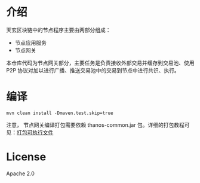 # 介绍
天玄区块链中的节点程序主要由两部分组成：
* 节点应用服务
* 节点网关

本仓库代码为节点网关部分，主要任务是负责接收外部交易并缓存到交易池、使用 P2P 协议对加以进行广播、推送交易池中的交易到节点中进行共识、执行。

# 编译
```shell
mvn clean install -Dmaven.test.skip=true
```
注意， 节点网关编译打包需要依赖 thanos-common.jar 包。详细的打包教程可见：[打包可执行文件](https://github.com/TianXuan-Chain/tianxuan-docs/blob/main/installation-manual/tianxaun-chain/executable-file.md)

# License
Apache 2.0
